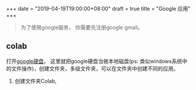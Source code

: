 +++
date = "2019-04-19T19:00:00+08:00"
draft = true
title = "Google 应用"
+++

> 为了使用google服务， 你需要先注册google gmail。

## colab

打开[google硬盘](https://drive.google.com/drive/my-drive)，
这里就把google硬盘当做本地磁盘(ps: 类似windows系统中的文件操作)，创建文件夹，多级文件夹，可以在文件夹中创建不同的应用。
1. 创建文件夹Colab, 
<!--stackedit_data:
eyJoaXN0b3J5IjpbLTMyNDAxMjE5OCwxMzg1MDMzODQ1LDczMD
k5ODExNl19
-->